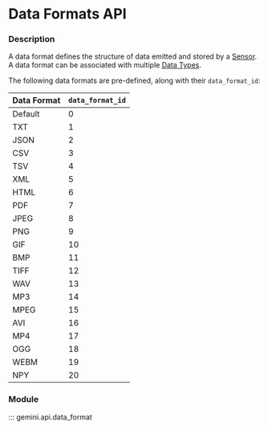 # Data Formats API

### Description

A data format defines the structure of data emitted and stored by a [Sensor](sensors.md). A data format can be associated with multiple [Data Types](data_types.md).

The following data formats are pre-defined, along with their `data_format_id`:

| Data Format | `data_format_id` |
| ----------- | ---------------- |
| Default     | 0                |
| TXT         | 1                |
| JSON        | 2                |
| CSV         | 3                |
| TSV         | 4                |
| XML         | 5                |
| HTML        | 6                |
| PDF         | 7                |
| JPEG        | 8                |
| PNG         | 9                |
| GIF         | 10               |
| BMP         | 11               |
| TIFF        | 12               |
| WAV         | 13               |
| MP3         | 14               |
| MPEG        | 15               |
| AVI         | 16               |
| MP4         | 17               |
| OGG         | 18               |
| WEBM        | 19               |
| NPY         | 20               |


### Module

::: gemini.api.data_format